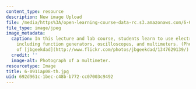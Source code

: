 ```yaml
---
content_type: resource
description: New image Upload
file: /media/https%3A/open-learning-course-data-rc.s3.amazonaws.com/6-091-hands-on-introduction-to-electrical-engineering-lab-skills-january-iap-2008/692d961c1becc48bb772cc07003c9492_6-091iap08-th.jpg
file_type: image/jpeg
image_metadata:
  caption: In this lecture and lab course, students learn to use electrical instruments
    including function generators, oscilloscopes, and multimeters. (Photograph courtesy
    of [jbgeekdad](http://www.flickr.com/photos/jbgeekdad/1347629139/) on Flickr.)
  credit: ''
  image-alt: Photograph of a multimeter.
resourcetype: Image
title: 6-091iap08-th.jpg
uid: 692d961c-1bec-c48b-b772-cc07003c9492
---
```

